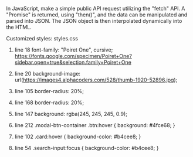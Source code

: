 In JavaScript, make a simple public API request utilizing the "fetch" API. A "Promise" is returned, using "then()", and the data can be manipulated and parsed into JSON. The JSON object is then interpolated dynamically into the HTML.

Customized styles:
styles.css

1. line 18
   font-family: "Poiret One", cursive;
   https://fonts.google.com/specimen/Poiret+One?sidebar.open=true&selection.family=Poiret+One

2. line 20
   background-image: url(https://images4.alphacoders.com/528/thumb-1920-52896.jpg);

3. line 105
   border-radius: 20%;

4. line 168
   border-radius: 20%;

5. line 147
   background: rgba(245, 245, 245, 0.9);

6. line 212
   .modal-btn-container .btn:hover {
   background: #4fce68;
   }

7. line 102
   .card:hover {
   background-color: #b4cee8;
   }
8. line 54
   .search-input:focus {
   background-color: #b4cee8;
   }
